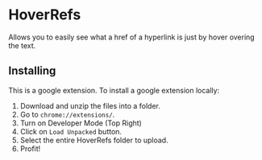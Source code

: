 # HoverRefs
Allows you to easily see what a href of a hyperlink is just by hover overing the text.

## Installing
This is a google extension. To install a google extension locally:
1. Download and unzip the files into a folder.
2. Go to `chrome://extensions/`.
3. Turn on Developer Mode (Top Right)
4. Click on `Load Unpacked` button.
5. Select the entire HoverRefs folder to upload.
6. Profit!
